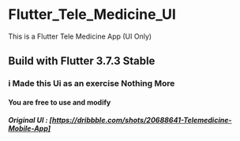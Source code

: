 # Flutter_Tele_Medicine_UI

This is a Flutter Tele Medicine App (UI Only)

## Build with Flutter 3.7.3 Stable

### i Made this Ui as an exercise Nothing More

#### You are free to use and modify

##### Original UI : [https://dribbble.com/shots/20688641-Telemedicine-Mobile-App]
